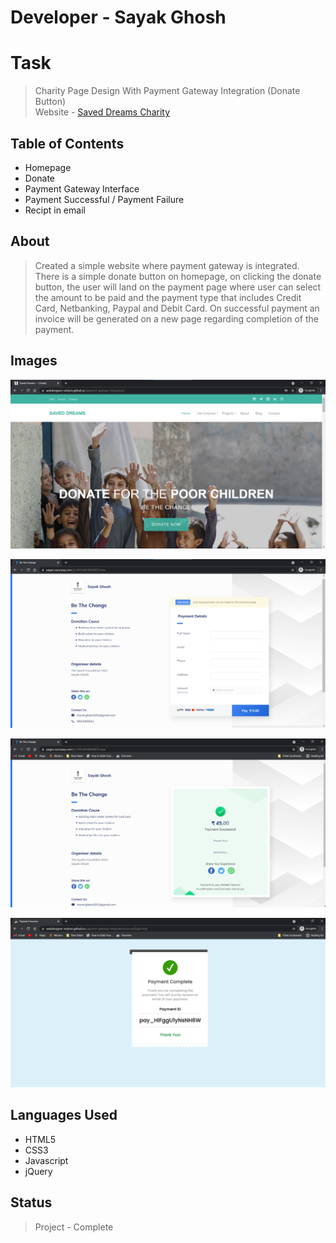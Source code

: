 # Developer - Sayak Ghosh

<h1>Task</h1>

> Charity Page Design With Payment Gateway Integration (Donate Button) <br/>
> Website - [Saved Dreams Charity](https://webdesigner-netizen.github.io/payment-gateway-integration/ "Saved Dreams Charity")

<h2>Table of Contents</h2>

* Homepage
* Donate
* Payment Gateway Interface
* Payment Successful / Payment Failure
* Recipt in email 

<h2>About</h2>

> Created a simple website where payment gateway is integrated. There is a simple donate button on homepage, on clicking the donate button, the user will land on the payment page where user can select the amount to be paid and the payment type that includes Credit Card, Netbanking, Paypal and Debit Card. On successful payment an invoice will be generated on a new page regarding completion of the payment.

<h2>Images</h2>

![HomePage of Website](imgs/HomePage.png)

![Donation Page](imgs/Donation.png)

![Payment Success](imgs/Payment.png)

![Payment Success Redirect](imgs/PaymentSuccess.png)


<h2>Languages Used</h2>

* HTML5
* CSS3
* Javascript
* jQuery

<h2>Status</h2>

> Project - Complete
